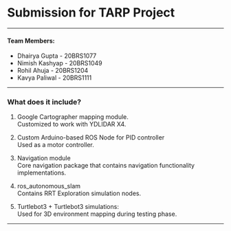 # Submission for TARP Project 

<hr>

#### Team Members: 
- Dhairya Gupta - 20BRS1077
- Nimish Kashyap - 20BRS1049
- Rohil Ahuja - 20BRS1204
- Kavya Paliwal - 20BRS1111

<hr>

### What does it include?
1. Google Cartographer mapping module. <br>
   Customized to work with YDLIDAR X4.
   
2. Custom Arduino-based ROS Node for PID controller <br>
   Used as a motor controller.
   
3. Navigation module <br>
   Core navigation package that contains navigation functionality implementations.
  
4. ros_autonomous_slam <br>
   Contains RRT Exploration simulation nodes.
   
5. Turtlebot3 + Turtlebot3 simulations: <br>
   Used for 3D environment mapping during testing phase.
   
<hr>
